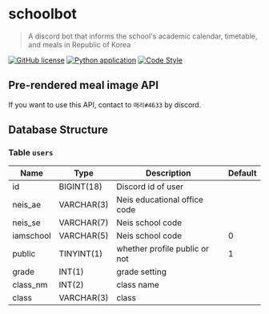 # schoolbot

> A discord bot that informs the school's academic calendar, timetable, and meals in Republic of Korea

[![GitHub license](https://img.shields.io/github/license/callistoteam/schoolbot)](https://github.com/callistoteam/schoolbot/blob/master/LICENSE)
[![Python application](https://github.com/callistoteam/schoolbot/workflows/Python%20application/badge.svg)](https://github.com/callistoteam/schoolbot/actions?query=workflow%3A%22Python+application%22)
[![Code Style](https://img.shields.io/badge/code%20style-black-black)](https://github.com/psf/black)

## Pre-rendered meal image API

If you want to use this API, contact to `매리#4633` by discord.

## Database Structure

### Table `users`
|Name|Type|Description|Default|
|---|----|-----------|---|
|id|BIGINT(18)|Discord id of user||
|neis_ae|VARCHAR(3)|Neis educational office code||
|neis_se|VARCHAR(7)|Neis school code||
|iamschool|VARCHAR(5)|Neis school code|0|
|public|TINYINT(1)|whether profile public or not|1|
|grade|INT(1)|grade setting||
|class_nm|INT(2)|class name||
|class|VARCHAR(3)|class||
